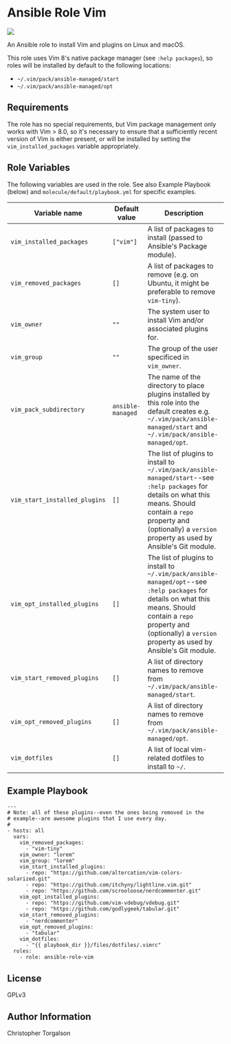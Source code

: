 # Ansible Role Vim

![](https://github.com/ctorgalson/ansible-role-vim/workflows/Molecule%20Test/badge.svg)

An Ansible role to install Vim and plugins on Linux and macOS.

This role uses Vim 8's native package manager (see `:help packages`), so roles will be
installed by default to the following locations:

- `~/.vim/pack/ansible-managed/start`
- `~/.vim/pack/ansible-managed/opt`

## Requirements

The role has no special requirements, but Vim package management only
works with Vim > 8.0, so it's necessary to ensure that a sufficiently
recent version of Vim is either present, or will be installed by setting
the `vim_installed_packages` variable appropriately.

## Role Variables

The following variables are used in the role. See also Example Playbook
(below) and `molecule/default/playbook.yml` for specific examples.

| Variable name | Default value | Description |
|---------------|---------------|-------------|
| `vim_installed_packages`      | `["vim"]`         | A list of packages to install (passed to Ansible's Package module). |
| `vim_removed_packages`        | `[]`              | A list of packages to remove (e.g. on Ubuntu, it might be preferable to remove `vim-tiny`). |
| `vim_owner`                   | `""`              | The system user to install Vim and/or associated plugins for. |
| `vim_group`                   | `""`              | The group of the user specificed in `vim_owner`. |
| `vim_pack_subdirectory`       | `ansible-managed` | The name of the directory to place plugins installed by this role into the default creates e.g. `~/.vim/pack/ansible-managed/start` and `~/.vim/pack/ansible-managed/opt`. |
| `vim_start_installed_plugins` | `[]`              | The list of plugins to install to `~/.vim/pack/ansible-managed/start`--see `:help packages` for details on what this means. Should contain a `repo` property and (optionally) a `version` property as used by Ansible's Git module. |
| `vim_opt_installed_plugins`   | `[]`              | The list of plugins to install to `~/.vim/pack/ansible-managed/opt`--see `:help packages` for details on what this means. Should contain a `repo` property and (optionally) a `version` property as used by Ansible's Git module. |
| `vim_start_removed_plugins`   | `[]`              | A list of directory names to remove from `~/.vim/pack/ansible-managed/start`. |
| `vim_opt_removed_plugins`     | `[]`              | A list of directory names to remove from `~/.vim/pack/ansible-managed/opt`. |
| `vim_dotfiles`                | `[]`              | A list of local vim-related dotfiles to install to `~/`. |

## Example Playbook

    ---
    # Note: all of these plugins--even the ones being removed in the
    # example--are awesome plugins that I use every day.
    #
    - hosts: all
      vars:
        vim_removed_packages:
          - "vim-tiny"
        vim_owner: "lorem"
        vim_group: "lorem"
        vim_start_installed_plugins:
          - repo: "https://github.com/altercation/vim-colors-solarized.git"
          - repo: "https://github.com/itchyny/lightline.vim.git"
          - repo: "https://github.com/scrooloose/nerdcommenter.git"
        vim_opt_installed_plugins:
          - repo: "https://github.com/vim-vdebug/vdebug.git"
          - repo: "https://github.com/godlygeek/tabular.git"
        vim_start_removed_plugins:
          - "nerdcommenter"
        vim_opt_removed_plugins:
          - "tabular"
        vim_dotfiles:
          - "{{ playbook_dir }}/files/dotfiles/.vimrc"
      roles:
        - role: ansible-role-vim

## License

GPLv3

## Author Information

Christopher Torgalson
